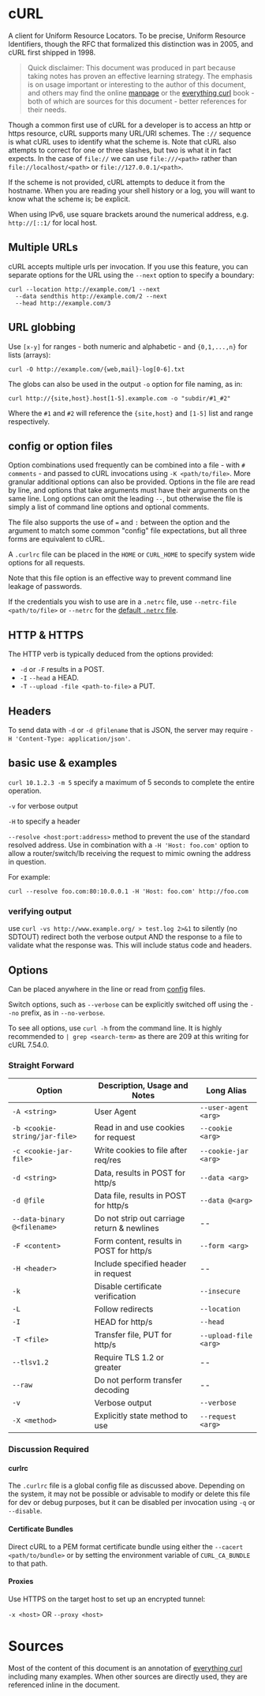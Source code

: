 # cURL

A client for Uniform Resource Locators. To be precise, Uniform Resource Identifiers, though the RFC that formalized this distinction was in 2005, and cURL first shipped in 1998.

> Quick disclaimer: This document was produced in part because taking notes has proven an effective learning strategy. The emphasis is on usage important or interesting to the author of this document, and others may find the online [manpage](https://curl.haxx.se/docs/manpage.html) or the [everything curl](https://ec.haxx.se/) book - both of which are sources for this document - better references for their needs.

Though a common first use of cURL for a developer is to access an http or https resource, cURL supports many URL/URI schemes. The `://` sequence is what cURL uses to identify what the scheme is. Note that cURL also attempts to correct for one or three slashes, but two is what it in fact expects. In the case of `file://` we can use `file:///<path>` rather than `file://localhost/<path>` or `file://127.0.0.1/<path>`.

If the scheme is not provided, cURL attempts to deduce it from the hostname. When you are reading your shell history or a log, you will want to know what the scheme is; be explicit.

When using IPv6, use square brackets around the numerical address, e.g. `http://[::1/` for local host.

## Multiple URLs

cURL accepts multiple urls per invocation. If you use this feature, you can separate options for the URL using 
the `--next` option to specify a boundary:

```shell
curl --location http://example.com/1 --next
  --data sendthis http://example.com/2 --next
  --head http://example.com/3
```

## URL globbing

Use `[x-y]` for ranges - both numeric and alphabetic - and `{0,1,...,n}` for lists (arrays):

```shell
curl -O http://example.com/{web,mail}-log[0-6].txt
```

The globs can also be used in the output `-o` option for file naming, as in:

```shell
curl http://{site,host}.host[1-5].example.com -o "subdir/#1_#2"
```

Where the `#1` and `#2` will reference the `{site,host}` and `[1-5]` list and range respectively.

## config or option files

Option combinations used frequently can be combined into a file - with `# comments` - and passed to cURL invocations using `-K <path/to/file>`. More granular additional options can also be provided. Options in the file are read by line, and options that take arguments must have their arguments on the same line. Long options can omit the leading `--`, but otherwise the file is simply a list of command line options and optional comments.

The file also supports the use of `=` and `:` between the option and the argument to match some common "config" file expectations, but all three forms are equivalent to cURL.

A `.curlrc` file can be placed in the `HOME` or `CURL_HOME` to specify system wide options for all requests.

Note that this file option is an effective way to prevent command line leakage of passwords.

If the credentials you wish to use are in a `.netrc` file, use `--netrc-file <path/to/file>` or `--netrc` for the [default `.netrc` file](https://www.gnu.org/software/inetutils/manual/html_node/The-_002enetrc-file.html).


## HTTP & HTTPS

The HTTP verb is typically deduced from the options provided:
- `-d` or `-F` results in a POST.
- `-I` `--head` a HEAD.
- `-T` `--upload -file <path-to-file>` a PUT.

## Headers

To send data with `-d` or `-d @filename` that is JSON, the server may require `-H 'Content-Type: application/json'`.


## basic use & examples

`curl 10.1.2.3 -m 5`  specify a maximum of 5 seconds to complete the entire operation.

`-v` for verbose output

`-H` to specify a header

`--resolve <host:port:address>` method to prevent the use of the standard resolved address. Use in combination with a `-H 'Host: foo.com'` option to allow a router/switch/lb receiving the request to mimic owning the address in question.

For example:

```
curl --resolve foo.com:80:10.0.0.1 -H 'Host: foo.com' http://foo.com
```

### verifying output

use `curl -vs http://www.example.org/ > test.log 2>&1` to silently (no SDTOUT) redirect both the verbose output AND the response to a file to validate what the response was. This will include status code and headers.

## Options

Can be placed anywhere in the line or read from [config](/#config-or-option-files) files.

Switch options, such as `--verbose` can be explicitly switched off using the `--no` prefix, as in `--no-verbose`.

To see all options, use `curl -h` from the command line. It is highly recommended to `| grep <search-term>` as there are 209 at this writing for cURL 7.54.0.

### Straight Forward

| Option | Description, Usage and Notes| Long Alias |
|--------|-----------------------------|------------|
| `-A <string>` | User Agent | `--user-agent <arg>`|
| `-b <cookie-string/jar-file>` | Read in and use cookies for request | `--cookie <arg>` |
| `-c <cookie-jar-file>` | Write cookies to file after req/res | `--cookie-jar <arg>` |
| `-d <string>` | Data, results in POST for http/s | `--data <arg>` |
| `-d @file` | Data file, results in POST for http/s | `--data @<arg>` |
| `--data-binary @<filename>` | Do not strip out carriage return & newlines | -- |
| `-F <content>` | Form content, results in POST for http/s | `--form <arg>` |
| `-H <header>`  | Include specified header in request | -- |
| `-k` | Disable certificate verification | `--insecure` | 
| `-L` | Follow redirects | `--location` |
| `-I` | HEAD for http/s | `--head` |
| `-T <file>` | Transfer file, PUT for http/s | `--upload-file <arg>` |
| `--tlsv1.2` | Require TLS 1.2 or greater | -- |
| `--raw` | Do not perform transfer decoding | -- |
| `-v` | Verbose output | `--verbose` |
| `-X <method>` | Explicitly state method to use | `--request <arg>` |

### Discussion Required

#### curlrc

The `.curlrc` file is a global config file as discussed above. Depending on the system, it may not be possible or advisable to modify or delete this file for dev or debug purposes, but it can be disabled per invocation using `-q` or `--disable`. 

#### Certificate Bundles

Direct cURL to a PEM format certificate bundle using either the `--cacert <path/to/bundle>` or by setting the environment variable of `CURL_CA_BUNDLE` to that path.

#### Proxies

Use HTTPS on the target host to set up an encrypted tunnel:

`-x <host>` OR `--proxy <host>`

# Sources

Most of the content of this document is an annotation of [everything curl](https://ec.haxx.se/) including many examples. When other sources are directly used, they are referenced inline in the document.